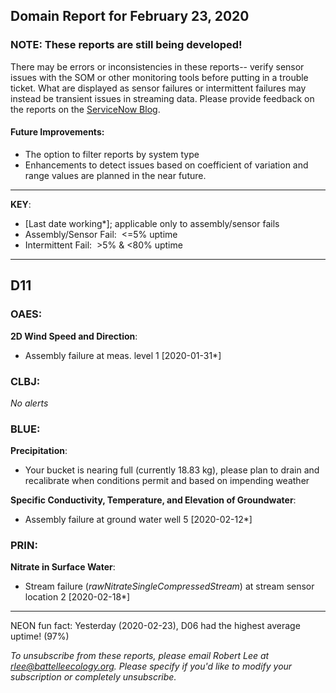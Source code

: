 ## Domain Report for February 23, 2020


### NOTE: These reports are still being developed!
There may be errors or inconsistencies in these reports-- verify sensor issues with the SOM or other monitoring tools before putting in a trouble ticket. What are displayed as sensor failures or intermittent failures may instead be transient issues in streaming data.
Please provide feedback on the reports on the [ServiceNow Blog](https://neon.service-now.com/community?id=community_blog&sys_id=9b4fbe8adbed734017ecf9041d9619be).

#### Future Improvements: 
 - The option to filter reports by system type 
 - Enhancements to detect issues based on coefficient of variation and range values are planned in the near future.

***

**KEY**:

 - [Last date working*]; applicable only to assembly/sensor fails
 - Assembly/Sensor Fail:&nbsp;&nbsp;<=5% uptime
 - Intermittent Fail:&nbsp;&nbsp;>5% & <80% uptime

***
## D11

### OAES:

**2D Wind Speed and Direction**:
 - Assembly failure at meas. level 1 [2020-01-31*]

### CLBJ:

_No alerts_

### BLUE:

**Precipitation**:
 - Your bucket is nearing full (currently 18.83 kg), please plan to drain and recalibrate when conditions permit and based on impending weather

**Specific Conductivity, Temperature, and Elevation of Groundwater**:
 - Assembly failure at ground water well 5 [2020-02-12*]

### PRIN:

**Nitrate in Surface Water**:
 - Stream failure (_rawNitrateSingleCompressedStream_) at stream sensor location 2 [2020-02-18*]

***
NEON fun fact: Yesterday (2020-02-23), D06 had the highest average uptime! (97%)

_To unsubscribe from these reports, please email Robert Lee at rlee@battelleecology.org. Please specify if you'd like to modify your subscription or completely unsubscribe._
